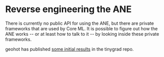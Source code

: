 # Reverse engineering the ANE

There is currently no public API for using the ANE, but there are private frameworks that are used by Core ML. It is possible to figure out how the ANE works -- or at least how to talk to it -- by looking inside these private frameworks.

geohot has published [some initial results](https://github.com/geohot/tinygrad/tree/master/ane) in the tinygrad repo.

